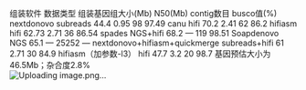 
组装软件	数据类型	组装基因组大小(Mb)	N50(Mb)	contig数目	busco值(%)
nextdonovo	subreads	44.4	0.95	98	97.49
canu	hifi	70.2	2.41	62	86.2
hifiasm	hifi	62.73	2.71	36	86.54
spades	NGS+hifi	68.2	—	119	98.51
Soapdenovo	NGS	65.1	—	25252	—
nextdonovo+hifiasm+quickmerge	subreads+hifi	61	2.71	30	84.9
hifiasm（加参数-l3）	hifi	47.7	3.2	20	98.7
基因预估大小为46.5Mb；杂合度2.8%					
![Uploading image.png…]()
